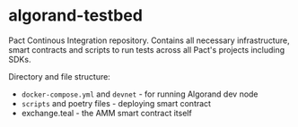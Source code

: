 # algorand-testbed

Pact Continous Integration repository. Contains all necessary infrastructure, smart contracts and scripts to run tests across all Pact's projects including SDKs.

Directory and file structure:
* `docker-compose.yml` and `devnet` - for running Algorand dev node
* `scripts` and poetry files - deploying smart contract
* exchange.teal - the AMM smart contract itself 
